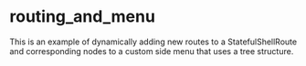 # routing_and_menu

This is an example of dynamically adding new routes to a StatefulShellRoute and corresponding nodes to a custom side menu that uses a tree structure. 
